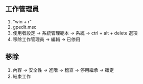 ## 工作管理員
1. "win + r"
2. gpedit.msc
3. 使用者設定 -> 系統管理範本 -> 系統 -> ctrl + alt + delete 選項
4. 移除工作管理員 -> 編輯 -> 已停用
## 移除
1. 內容 -> 安全性 -> 進階 -> 稽查 -> 停用繼承 -> 確定
2. 結束工作